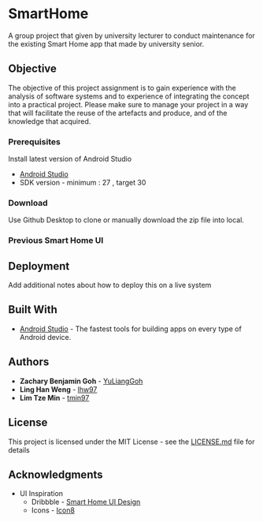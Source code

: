 # SmartHome

A group project that given by university lecturer to conduct maintenance for the existing Smart Home app that made by university senior.


## Objective 

The objective of this project assignment is to gain experience with the analysis of software systems and to experience of integrating the concept into a practical project. Please make sure to manage your project in a way that will facilitate the reuse of the artefacts and produce, and of the knowledge that acquired.


### Prerequisites

Install latest version of Android Studio
* [Android Studio](https://developer.android.com/studio/install) 
* SDK version - minimum : 27 , target 30

### Download
Use Github Desktop to clone or manually download the zip file into local.


### Previous Smart Home UI 


## Deployment

Add additional notes about how to deploy this on a live system

## Built With

* [Android Studio](https://developer.android.com/studio) - The fastest tools for building apps on every type of Android device.

## Authors

* **Zachary Benjamin Goh** - [YuLiangGoh](https://github.com/YuLiangGoh)
* **Ling Han Weng** - [lhw97](https://github.com/lhw97)
* **Lim Tze Min** - [tmin97](https://github.com/tmin97)

## License

This project is licensed under the MIT License - see the [LICENSE.md](LICENSE.md) file for details

## Acknowledgments

* UI Inspiration
  - Dribbble - [Smart Home UI Design](https://dribbble.com/shots/11080553-Smart-Home-App-Design)
  - Icons - [Icon8](https://icons8.com/)


